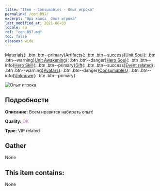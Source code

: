 ```yaml
---
title: "Item - Consumables - Опыт игрока"
permalink: /con_897/
excerpt: "Эра хаоса  Опыт игрока"
last_modified_at: 2021-06-03
locale: ru
ref: "con_897.md"
toc: false
classes: wide
---
```

 [Materials](/ItemsRU/){: .btn .btn--primary}[Artifacts](/ItemsRU/Artifacts/){: .btn .btn--success}[Unit Soul](/ItemsRU/UnitSoul/){: .btn .btn--warning}[Unit Awakening](/ItemsRU/UnitAwakening/){: .btn .btn--danger}[Hero Soul](/ItemsRU/HeroSoul/){: .btn .btn--info}[Hero Skill](/ItemsRU/HeroSkill/){: .btn .btn--primary}[Gift](/ItemsRU/Gift/){: .btn .btn--success}[Event related](/ItemsRU/Events/){: .btn .btn--warning}[Avatars](/ItemsRU/Avatars/){: .btn .btn--danger}[Consumables](/ItemsRU/Consumables/){: .btn .btn--info}[Unknown](/ItemsRU/Unknown/){: .btn .btn--primary}

 ![Опыт игрока](/images/t/i_101.png)

## Подробности
 **Описание:** Всем нравится набирать опыт!

 **Quality:** <span style="color: #DA70D6">OK</span>

 **Type:** VIP related

## Gather

  None

## This item contains:

  None

